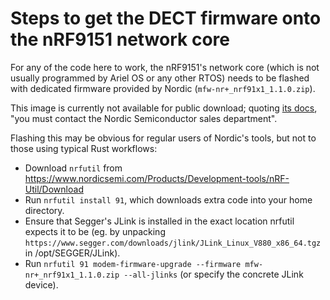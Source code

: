 # Steps to get the DECT firmware onto the nRF9151 network core

For any of the code here to work, the nRF9151's network core
(which is not usually programmed by Ariel OS or any other RTOS)
needs to be flashed with dedicated firmware provided by Nordic
(`mfw-nr+_nrf91x1_1.1.0.zip`).

This image is currently not available for public download;
quoting [its docs](https://docs.nordicsemi.com/bundle/ncs-latest/page/nrfxlib/nrf_modem/doc/dectphy.html),
"you must contact the Nordic Semiconductor sales department".

Flashing this may be obvious for regular users of Nordic's tools,
but not to those using typical Rust workflows:

* Download `nrfutil` from <https://www.nordicsemi.com/Products/Development-tools/nRF-Util/Download>
* Run `nrfutil install 91`, which downloads extra code into your home directory.
* Ensure that Segger's JLink is installed in the exact location nrfutil expects it to be
  (eg. by unpacking `https://www.segger.com/downloads/jlink/JLink_Linux_V880_x86_64.tgz` in /opt/SEGGER/JLink).
* Run `nrfutil 91 modem-firmware-upgrade --firmware mfw-nr+_nrf91x1_1.1.0.zip --all-jlinks`
  (or specify the concrete JLink device).
